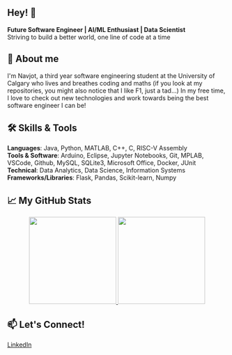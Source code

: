 ## Hey! 👋
**Future Software Engineer | AI/ML Enthusiast | Data Scientist**\
Striving to build a better world, one line of code at a time

## 🌟 About me

I'm Navjot, a third year software engineering student at the University of Calgary who lives and breathes coding and maths (if you look at my repositories, you might also notice that I like F1, just a tad...) In my free time, I love to check out new technologies and work towards being the best software engineer I can be!

## 🛠 Skills & Tools

**Languages**:  Java, Python, MATLAB, C++, C, RISC-V Assembly\
**Tools & Software**:  Arduino, Eclipse, Jupyter Notebooks, Git, MPLAB, VSCode, Github, MySQL, SQLite3, Microsoft Office, Docker, JUnit\
**Technical**: Data Analytics, Data Science, Information Systems\
**Frameworks/Libraries**:  Flask, Pandas, Scikit-learn, Numpy

## 📈 My GitHub Stats


<p align = "center">
  <a href="https://github.com/NavjotSaroa/github-readme-stats">
    <img height="200" src="https://github-readme-stats.vercel.app/api?username=NavjotSaroa&hide=stars&theme=ambient_gradient" />
  </a>
  <a href="https://github.com/NavjotSaroa/github-readme-stats">
    <img height="200" src="https://github-readme-stats.vercel.app/api/top-langs/?username=NavjotSaroa&layout=donut&theme=ambient_gradient" />
  </a>
</p>

## 📫 Let's Connect!
<a href = "https://www.linkedin.com/in/navjot-saroa-1ab563247/?trk=opento_sprofile_topcard"> LinkedIn </a>


<!--
**NavjotSaroa/NavjotSaroa** is a ✨ _special_ ✨ repository because its `README.md` (this file) appears on your GitHub profile.

Here are some ideas to get you started:

- 🔭 I’m currently working on ...
- 🌱 I’m currently learning ...
- 👯 I’m looking to collaborate on ...
- 🤔 I’m looking for help with ...
- 💬 Ask me about ...
- 📫 How to reach me: ...
- 😄 Pronouns: ...
- ⚡ Fun fact: ...
-->
